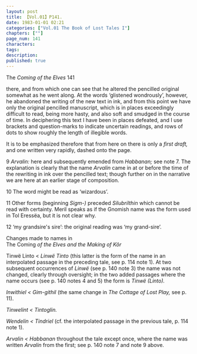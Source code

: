 ```yaml
---
layout: post
title: 【Vol.01】P141.
date: 1983-01-01 02:21
categories: ["Vol.01 The Book of Lost Tales I"]
chapters: [""]
page_num: 141
characters: 
tags: 
description: 
published: true
---
```


<p style="text-indent: 0;">
The <I>Coming of the Elves </I>141
</p>

there, and from which one can see that he altered the pencilled original somewhat as he went along. At the words ‘glistened wondrously’, however, he abandoned the writing of the new text in ink, and from this point we have only the original pencilled manuscript, which is in places exceedingly difficult to read, being more hasty, and also soft and smudged in the course of time. In deciphering this text I have been in places defeated, and I use brackets and question-marks to indicate uncertain readings, and rows of dots to show roughly the length of illegible words.

It is to be emphasized therefore that from here on there is only a <I>first draft, </I>and one written very rapidly, dashed onto the page.

9 <I>Arvalin: </I>here and subsequently emended from <I>Habbanan; </I>see note 7. The explanation is clearly that the name <I>Arvalin </I>came in at or before the time of the rewriting in ink over the pencilled text; though further on in the narrative we are here at an earlier stage of composition.

10 The word might be read as ‘wizardous’.

11  Other forms (beginning <I>Sigm-) </I>preceded <I>Silubrilthin </I>which cannot be read with certainty. Meril speaks as if the Gnomish name was the form used in Tol Eressëa, but it is not clear why.

12  ‘my grandsire's sire’: the original reading was ‘my grand-sire’.

Changes made to names in<BR>The Coming <I>of the Elves and the Making of Kôr</I>

Tinwë Linto < <I>Linwë Tinto </I>(this latter is the form of the name in an interpolated passage in the preceding tale, see p. 114 note 1). At two subsequent occurrences of <I>Linwë </I>(see p. 140 note 3) the name was not changed, clearly through oversight; in the two added passages where the name occurs (see p. 140 notes 4 and 5) the form is <I>Tinwë (Linto).</I>

<I>Inwithiel    < Gim-githil </I>(the same change in <I>The Cottage of Lost Play, </I>see p. 11).

<I>Tinwelint    < Tintoglin.</I>

<I>Wendelin    < Tindriel </I>(cf. the interpolated passage in the previous tale, p. 114 note 1).

<I>Arvalin    < Habbanan </I>throughout the tale except once, where the name was written <I>Arvalin </I>from the first; see p. 140 note 7 and note 9 above.

